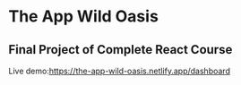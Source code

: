 # The App Wild Oasis

## Final Project of Complete React Course

Live demo:https://the-app-wild-oasis.netlify.app/dashboard
